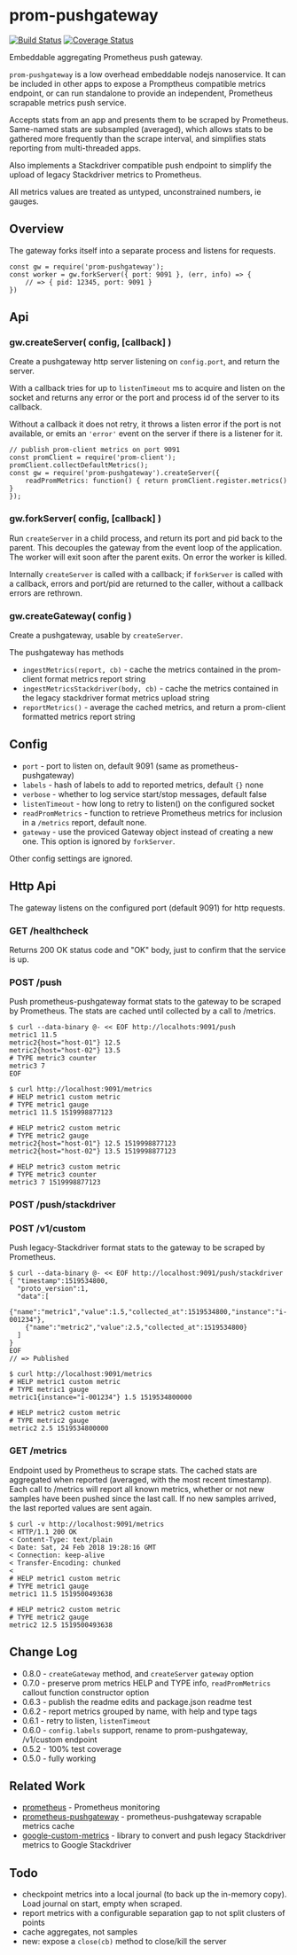 prom-pushgateway
=============================
[![Build Status](https://api.travis-ci.org/andrasq/node-prom-pushgateway.svg?branch=master)](https://travis-ci.org/andrasq/node-prom-pushgateway?branch=master)
[![Coverage Status](https://codecov.io/github/andrasq/node-prom-pushgateway/coverage.svg?branch=master)](https://codecov.io/github/andrasq/node-prom-pushgateway?branch=master)


Embeddable aggregating Prometheus push gateway.

`prom-pushgateway` is a low overhead embeddable nodejs nanoservice.  It can be
included in other apps to expose a Promptheus compatible metrics endpoint, or can run
standalone to provide an independent, Prometheus scrapable metrics push service.

Accepts stats from an app and presents them to be scraped by Prometheus.  Same-named
stats are subsampled (averaged), which allows stats to be gathered more frequently
than the scrape interval, and simplifies stats reporting from multi-threaded apps.

Also implements a Stackdriver compatible push endpoint to simplify the upload of
legacy Stackdriver metrics to Prometheus.

All metrics values are treated as untyped, unconstrained numbers, ie gauges.


Overview
--------

The gateway forks itself into a separate process and listens for requests.

    const gw = require('prom-pushgateway');
    const worker = gw.forkServer({ port: 9091 }, (err, info) => {
        // => { pid: 12345, port: 9091 }
    })


Api
---

### gw.createServer( config, [callback] )

Create a pushgateway http server listening on `config.port`, and return the server.

With a callback tries for up to `listenTimeout` ms to acquire and listen on the socket
and returns any error or the port and process id of the server to its callback.

Without a callback it does not retry, it throws a listen error if the port is not
available, or emits an `'error'` event on the server if there is a listener for it.

    // publish prom-client metrics on port 9091
    const promClient = require('prom-client');
    promClient.collectDefaultMetrics();
    const gw = require('prom-pushgateway').createServer({
        readPromMetrics: function() { return promClient.register.metrics() }
    });

### gw.forkServer( config, [callback] )

Run `createServer` in a child process, and return its port and pid back to the parent.
This decouples the gateway from the event loop of the application.  The worker will
exit soon after the parent exits.  On error the worker is killed.

Internally `createServer` is called with a callback; if `forkServer` is called with a
callback, errors and port/pid are returned to the caller, without a callback errors
are rethrown.

### gw.createGateway( config )

Create a pushgateway, usable by `createServer`.

The pushgateway has methods
- `ingestMetrics(report, cb)` - cache the metrics contained in the prom-client format
  metrics report string
- `ingestMetricsStackdriver(body, cb)` - cache the metrics contained in the
  legacy stackdriver format metrics upload string
- `reportMetrics()` - average the cached metrics, and return a prom-client formatted
  metrics report string


Config
------

- `port` - port to listen on, default 9091 (same as prometheus-pushgateway)
- `labels` - hash of labels to add to reported metrics, default `{}` none
- `verbose` - whether to log service start/stop messages, default false
- `listenTimeout` - how long to retry to listen() on the configured socket
- `readPromMetrics` - function to retrieve Prometheus metrics for inclusion in a
  `/metrics` report, default none.
- `gateway` - use the proviced Gateway object instead of creating a new one.
  This option is ignored by `forkServer`.

Other config settings are ignored.


Http Api
--------

The gateway listens on the configured port (default 9091) for http requests.

### GET /healthcheck

Returns 200 OK status code and "OK" body, just to confirm that the service is up.

### POST /push

Push prometheus-pushgateway format stats to the gateway to be scraped by Prometheus.
The stats are cached until collected by a call to /metrics.

    $ curl --data-binary @- << EOF http://localhots:9091/push
    metric1 11.5
    metric2{host="host-01"} 12.5
    metric2{host="host-02"} 13.5
    # TYPE metric3 counter
    metric3 7
    EOF

    $ curl http://localhost:9091/metrics
    # HELP metric1 custom metric
    # TYPE metric1 gauge
    metric1 11.5 1519998877123

    # HELP metric2 custom metric
    # TYPE metric2 gauge
    metric2{host="host-01"} 12.5 1519998877123
    metric2{host="host-02"} 13.5 1519998877123

    # HELP metric3 custom metric
    # TYPE metric3 counter
    metric3 7 1519998877123

### POST /push/stackdriver
### POST /v1/custom

Push legacy-Stackdriver format stats to the gateway to be scraped by Prometheus.

    $ curl --data-binary @- << EOF http://localhost:9091/push/stackdriver
    { "timestamp":1519534800,
      "proto_version":1,
      "data":[
        {"name":"metric1","value":1.5,"collected_at":1519534800,"instance":"i-001234"},
        {"name":"metric2","value":2.5,"collected_at":1519534800}
      ]
    }
    EOF
    // => Published

    $ curl http://localhost:9091/metrics
    # HELP metric1 custom metric
    # TYPE metric1 gauge
    metric1{instance="i-001234"} 1.5 1519534800000

    # HELP metric2 custom metric
    # TYPE metric2 gauge
    metric2 2.5 1519534800000

### GET /metrics

Endpoint used by Prometheus to scrape stats.  The cached stats are aggregated when reported
(averaged, with the most recent timestamp).  Each call to /metrics will report all known metrics,
whether or not new samples have been pushed since the last call.  If no new samples arrived, the
last reported values are sent again.

    $ curl -v http://localhost:9091/metrics
    < HTTP/1.1 200 OK
    < Content-Type: text/plain
    < Date: Sat, 24 Feb 2018 19:28:16 GMT
    < Connection: keep-alive
    < Transfer-Encoding: chunked
    <
    # HELP metric1 custom metric
    # TYPE metric1 gauge
    metric1 11.5 1519500493638

    # HELP metric2 custom metric
    # TYPE metric2 gauge
    metric2 12.5 1519500493638


Change Log
----------

- 0.8.0 - `createGateway` method, and `createServer` `gateway` option
- 0.7.0 - preserve prom metrics HELP and TYPE info, `readPromMetrics` callout function constructor option
- 0.6.3 - publish the readme edits and package.json readme test
- 0.6.2 - report metrics grouped by name, with help and type tags
- 0.6.1 - retry to listen, `listenTimeout`
- 0.6.0 - `config.labels` support, rename to prom-pushgateway, /v1/custom endpoint
- 0.5.2 - 100% test coverage
- 0.5.0 - fully working


Related Work
------------

- [prometheus](https://github.com/prometheus) - Prometheus monitoring
- [prometheus-pushgateway](https://github.com/prometheus/pushgateway) - prometheus-pushgateway
  scrapable metrics cache
- [google-custom-metrics](https://npmjs.com/package/google-custom-metrics) - library to
  convert and push legacy Stackdriver metrics to Google Stackdriver

Todo
----

- checkpoint metrics into a local journal (to back up the in-memory copy).
  Load journal on start, empty when scraped.
- report metrics with a configurable separation gap to not split clusters of points
- cache aggregates, not samples
- new: expose a `close(cb)` method to close/kill the server
